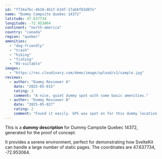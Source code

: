 ```yaml
---
id: "ff34a7bc-4b10-4b1f-b34f-17abbf83d87e"
name: "Dummy Campsite Quebec 14372"
latitude: 47.637734
longitude: -72.953064
continent: "north-america"
country: "canada"
region: "quebec"
amenities:
  - "dog-friendly"
  - "trash"
  - "hiking"
  - "fishing"
  - "RV-suitable"
images:
  - "https://res.cloudinary.com/demo/image/upload/v1/sample.jpg"
reviews:
  - author: "Dummy Reviewer A"
    date: "2025-05-015"
    rating: 3
    comment: "A nice, quiet dummy spot with some basic amenities."
  - author: "Dummy Reviewer B"
    date: "2025-05-027"
    rating: 2
    comment: "Found it easily. GPS was spot on for this dummy location."
---
```


This is a **dummy description** for Dummy Campsite Quebec 14372, generated for the proof of concept.

It provides a serene environment, perfect for demonstrating how SvelteKit can handle a large number of static pages. The coordinates are 47.637734, -72.953064.
